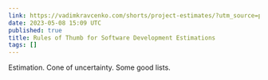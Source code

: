 ```yaml
---
link: https://vadimkravcenko.com/shorts/project-estimates/?utm_source=programmingdigest&utm_medium&utm_campaign=1629
date: 2023-05-08 15:09 UTC
published: true
title: Rules of Thumb for Software Development Estimations
tags: []
---
```


Estimation. Cone of uncertainty. Some good lists.
